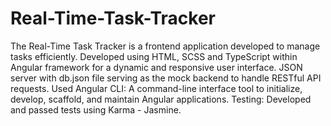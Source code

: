 # Real-Time-Task-Tracker
The Real-Time Task Tracker is a frontend application developed to manage tasks efficiently.
Developed using HTML, SCSS and TypeScript within Angular framework for a dynamic and responsive user interface.
JSON server with db.json file serving as the mock backend to handle RESTful API requests.
Used Angular CLI: A command-line interface tool to initialize, develop, scaffold, and maintain Angular applications.
Testing: Developed and passed tests using Karma - Jasmine.
